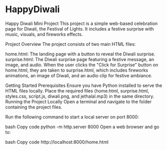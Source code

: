 # HappyDiwali
Happy Diwali Mini Project
This project is a simple web-based celebration page for Diwali, the Festival of Lights. It includes a festive surprise with music, visuals, and fireworks effects.

Project Overview
The project consists of two main HTML files:

home.html: The landing page with a button to reveal the Diwali surprise.
surprise.html: The Diwali surprise page featuring a festive message, an image, and audio.
When the user clicks the "Click for Surprise" button on home.html, they are taken to surprise.html, which includes fireworks animations, an image of Diwali, and an audio clip for festive ambiance.

Getting Started
Prerequisites
Ensure you have Python installed to serve the HTML files locally.
Place the required files (home.html, surprise.html, styles.css, script.js, diwali.png, and jethalal.mp3) in the same directory.
Running the Project Locally
Open a terminal and navigate to the folder containing the project files.

Run the following command to start a local server on port 8000:

bash
Copy code
python -m http.server 8000
Open a web browser and go to:

bash
Copy code
http://localhost:8000/home.html
